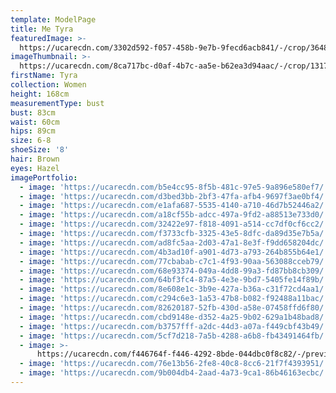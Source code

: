 ```yaml
---
template: ModelPage
title: Me Tyra
featuredImage: >-
  https://ucarecdn.com/3302d592-f057-458b-9e7b-9fecd6acb841/-/crop/3648x2011/0,1214/-/preview/
imageThumbnail: >-
  https://ucarecdn.com/8ca717bc-d0af-4b7c-aa5e-b62ea3d94aac/-/crop/1317x1837/113,62/-/preview/
firstName: Tyra
collection: Women
height: 168cm
measurementType: bust
bust: 83cm
waist: 60cm
hips: 89cm
size: 6-8
shoeSize: '8'
hair: Brown
eyes: Hazel
imagePortfolio:
  - image: 'https://ucarecdn.com/b5e4cc95-8f5b-481c-97e5-9a896e580ef7/'
  - image: 'https://ucarecdn.com/d3bed3bb-2bf3-47fa-afb4-9697f3ae0bf4/'
  - image: 'https://ucarecdn.com/e1afa687-5535-4140-a710-46d7b52446a2/'
  - image: 'https://ucarecdn.com/a18cf55b-adcc-497a-9fd2-a88513e733d0/'
  - image: 'https://ucarecdn.com/32422e97-f818-4091-a514-cc7df0cf6cc2/'
  - image: 'https://ucarecdn.com/f3733cfb-3325-43e5-8dfc-da89d35e7b5a/'
  - image: 'https://ucarecdn.com/ad8fc5aa-2d03-47a1-8e3f-f9dd658204dc/'
  - image: 'https://ucarecdn.com/4b3ad10f-a901-4d73-a793-264b855b64e1/'
  - image: 'https://ucarecdn.com/77cbabab-c7c1-4f93-90aa-563088cceb79/'
  - image: 'https://ucarecdn.com/68e93374-049a-4dd8-99a3-fd87bb8cb309/'
  - image: 'https://ucarecdn.com/64bf3fc4-87a5-4e3e-9bd7-5405fe14f89b/'
  - image: 'https://ucarecdn.com/8e608e1c-3b9e-427a-b36a-c31f72cd4aa1/'
  - image: 'https://ucarecdn.com/c294c6e3-1a53-47b8-b082-f92488a11bac/'
  - image: 'https://ucarecdn.com/82620187-52fb-430d-a58e-07458ffd6f80/'
  - image: 'https://ucarecdn.com/cbd9148e-d352-4a25-9b02-629a1b48bad8/'
  - image: 'https://ucarecdn.com/b3757fff-a2dc-44d3-a07a-f449cbf43b49/'
  - image: 'https://ucarecdn.com/5cf7d218-7a5b-4288-a6b8-fb43491464fb/'
  - image: >-
      https://ucarecdn.com/f446764f-f446-4292-8bde-044dbc0f8c82/-/preview/-/rotate/90/
  - image: 'https://ucarecdn.com/76e13b56-2fe8-40c8-8cc6-21f7f4393951/'
  - image: 'https://ucarecdn.com/9b004db4-2aad-4a73-9ca1-86b46163ecbc/'
---
```


